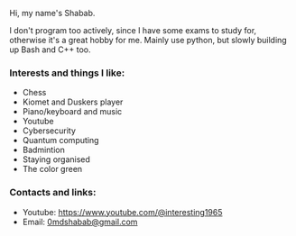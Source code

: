 Hi, my name's Shabab.

I don't program too actively, since I have some exams to study for, otherwise it's a great hobby for me. Mainly use python, but slowly building up Bash and C++ too.

### Interests and things I like:

- Chess
- Kiomet and Duskers player
- Piano/keyboard and music
- Youtube
- Cybersecurity
- Quantum computing
- Badmintion
- Staying organised
- The color green

### Contacts and links:

- Youtube: https://www.youtube.com/@interesting1965
- Email: 0mdshabab@gmail.com
